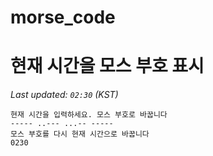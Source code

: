 # morse_code
# 현재 시간을 모스 부호 표시
<!-- MORSE_TIME_START -->
_Last updated: `02:30` (KST)_

```
현재 시간을 입력하세요. 모스 부호로 바꿉니다
----- ..--- ...-- -----
모스 부호를 다시 현재 시간으로 바꿉니다
0230
```
<!-- MORSE_TIME_END -->

